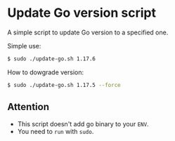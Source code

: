 # Update Go version script

A simple script to update Go version to a specified one.

Simple use:
```sh
$ sudo ./update-go.sh 1.17.6
```

How to dowgrade version:
```sh
$ sudo ./update-go.sh 1.17.5 --force
```

## Attention

- This script doesn't add go binary to your `ENV`.
- You need to `run` with `sudo`.
